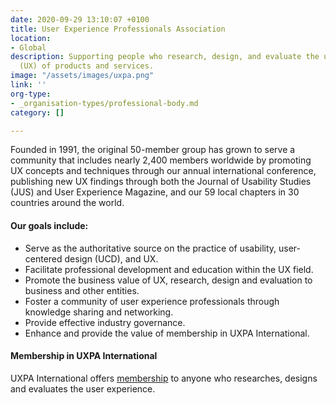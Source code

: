 ```yaml
---
date: 2020-09-29 13:10:07 +0100
title: User Experience Professionals Association
location:
- Global
description: Supporting people who research, design, and evaluate the user experience
  (UX) of products and services.
image: "/assets/images/uxpa.png"
link: ''
org-type:
- _organisation-types/professional-body.md
category: []

---
```

Founded in 1991, the original 50-member group has grown to serve a community that includes nearly 2,400 members worldwide by promoting UX concepts and techniques through our annual international conference, publishing new UX findings through both the Journal of Usability Studies (JUS) and User Experience Magazine, and our 59 local chapters in 30 countries around the world.

#### Our goals include:

* Serve as the authoritative source on the practice of usability, user-centered design (UCD), and UX.
* Facilitate professional development and education within the UX field.
* Promote the business value of UX, research, design and evaluation to business and other entities.
* Foster a community of user experience professionals through knowledge sharing and networking.
* Provide effective industry governance.
* Enhance and provide the value of membership in UXPA International.

#### Membership in UXPA International

UXPA International offers [membership](https://uxpa.org/membership-comparison) to anyone who researches, designs and evaluates the user experience.